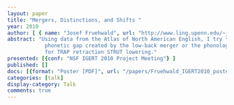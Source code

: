 ```yaml
---
layout: paper
title: "Mergers, Distinctions, and Shifts "
year: 2010
author: [ { name: "Josef Fruehwald", url: "http://www.ling.upenn.edu/~joseff/" }]
abstract: "Using data from the Atlas of North American English, I try to determine whether it is the 
			phonetic gap created by the low-back merger or the phonological collapse which acts as a trigger
			for TRAP retraction STRUT lowering."
presented: [{conf: "NSF IGERT 2010 Project Meeting"} ]
published: []
docs: [{format: "Poster [PDF]", url: "/papers/Fruehwald_IGERT2010_poster.pdf", local: true }]
categories: [talk]
display-category: Talk
comments: true
---
```

